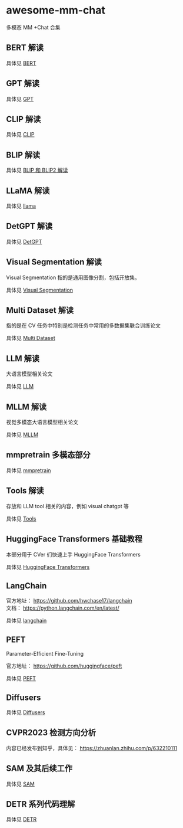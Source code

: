 # awesome-mm-chat
多模态 MM +Chat 合集

## BERT 解读
具体见 [BERT](BERT.md)

## GPT 解读
具体见 [GPT](GPT.md)

## CLIP 解读
具体见 [CLIP](CLIP.md)

## BLIP 解读

具体见 [BLIP 和 BLIP2 解读](BLIP.md)

## LLaMA 解读

具体见 [llama](LLaMA.md)

## DetGPT 解读

具体见 [DetGPT](detgpt.md)  

## Visual Segmentation 解读
Visual Segmentation 指的是通用图像分割，包括开放集。

具体见 [Visual Segmentation](visual_segmentation.md)

## Multi Dataset 解读

指的是在 CV 任务中特别是检测任务中常用的多数据集联合训练论文

具体见 [Multi Dataset](multi_datasets.md)

## LLM 解读

大语言模型相关论文

具体见 [LLM](llm.md)

## MLLM 解读

视觉多模态大语言模型相关论文

具体见 [MLLM](mllm.md)

## mmpretrain 多模态部分

具体见 [mmpretrain](mmpretrain.md)

## Tools 解读

存放和 LLM tool 相关的内容，例如 visual chatgpt 等

具体见 [Tools](tools.md)

## HuggingFace Transformers 基础教程
本部分用于 CVer 们快速上手 HuggingFace Transformers

具体见 [HuggingFace Transformers](hf_transformer/README.md)

## LangChain 

官方地址： https://github.com/hwchase17/langchain  
文档： https://python.langchain.com/en/latest/  

具体见 [langchain](langchain/langchain.md)

## PEFT

Parameter-Efficient Fine-Tuning

官方地址： https://github.com/huggingface/peft  

具体见 [PEFT](peft.md)

## Diffusers

具体见 [Diffusers](diffusers.md)

## CVPR2023 检测方向分析

内容已经发布到知乎，具体见： https://zhuanlan.zhihu.com/p/632210111

## SAM 及其后续工作

具体见 [SAM](sam.md)

## DETR 系列代码理解

具体见 [DETR](detr.md)
